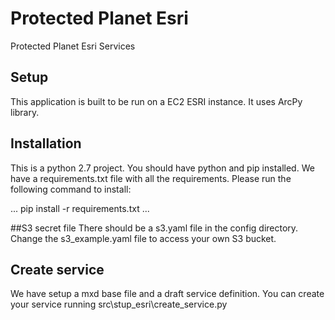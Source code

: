 # Protected Planet Esri

Protected Planet Esri Services

## Setup
This application is built to be run on a EC2 ESRI instance. It uses ArcPy library.


## Installation
This is a python 2.7 project. You should have python and pip installed.
We have a requirements.txt file with all the requirements.
Please run the following command to install:

...
pip install -r requirements.txt
...

##S3 secret file
There should be a s3.yaml file in the config directory.
Change the s3_example.yaml file to access your own S3 bucket.

## Create service
We have setup a mxd base file and a draft service definition. You can create your service running src\stup_esri\create_service.py